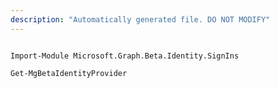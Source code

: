 ```yaml
---
description: "Automatically generated file. DO NOT MODIFY"
---
```


```powershellv2

Import-Module Microsoft.Graph.Beta.Identity.SignIns

Get-MgBetaIdentityProvider

```